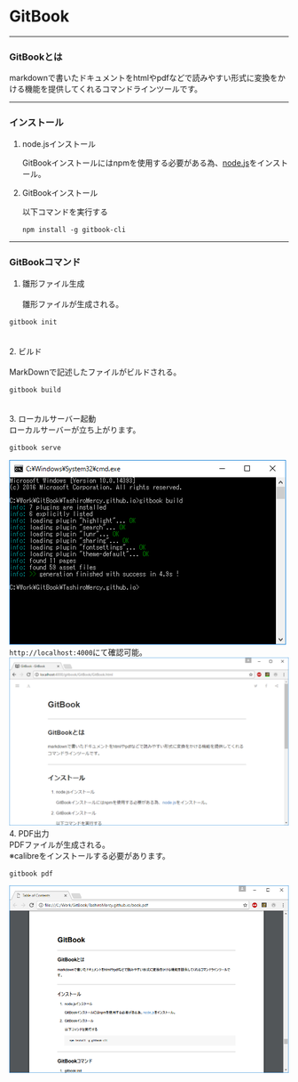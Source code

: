# GitBook
****
### GitBookとは
markdownで書いたドキュメントをhtmlやpdfなどで読みやすい形式に変換をかける機能を提供してくれるコマンドラインツールです。
****
### インストール
1. node.jsインストール

    GitBookインストールにはnpmを使用する必要がある為、[node.js](https://nodejs.org/en/)をインストール。

1. GitBookインストール

    以下コマンドを実行する

    ```MarkDown
    npm install -g gitbook-cli
    ```
****
### GitBookコマンド
1. 雛形ファイル生成<BR>   
雛形ファイルが生成される。
```MarkDown
gitbook init
```  
　  
2. ビルド<BR>   
MarkDownで記述したファイルがビルドされる。
```MarkDown
gitbook build
```
　  
3. ローカルサーバー起動   
ローカルサーバーが立ち上がります。
```MarkDown
gitbook serve
```
![01](../image/GitBook/01.png)   
`http://localhost:4000`にて確認可能。    
![03](../image/GitBook/03.png)
　  
4. PDF出力   
PDFファイルが生成される。   
※calibreをインストールする必要があります。
```MarkDown
gitbook pdf
```   
![04](../image/GitBook/04.png)
